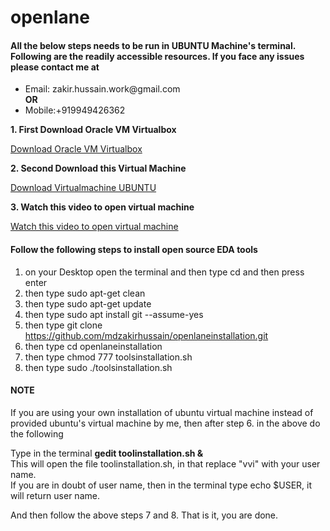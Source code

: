 # openlane

<h4>All the below steps needs to be run in UBUNTU Machine's terminal. Following are the readily accessible resources. If you face any issues please contact me at</h4>

<ul><li>Email: zakir.hussain.work@gmail.com</li><b>OR</b><li>Mobile:+919949426362</li></ul>

<b>1. First Download Oracle VM Virtualbox</b>

<a href="https://drive.google.com/file/d/19xzfCOasAnaMo3Ko1gZnNpvf6HuQ2pyY/view">Download Oracle VM Virtualbox</a>

<b>2. Second Download this Virtual Machine</b>

<a href="https://drive.google.com/drive/folders/1AfyLbUMrOOjMRa-fI9xr9lEOX8y7B3S7?usp=sharing">Download Virtualmachine UBUNTU</a>

<b>3. Watch this video to open virtual machine</b>

<a href="https://drive.google.com/file/d/14smArs39XjfoQeWRvrB46SlOzfvrUlu5/view">Watch this video to open virtual machine</a>

<h4>Follow the following steps to install open source EDA tools</h4>

1. on your Desktop open the terminal and then type cd and then press enter
2. then type sudo apt-get clean
3. then type sudo apt-get update
4. then type sudo apt install git --assume-yes
5. then type git clone https://github.com/mdzakirhussain/openlaneinstallation.git
6. then type cd openlaneinstallation
7. then type chmod 777 toolsinstallation.sh
8. then type sudo ./toolsinstallation.sh

<h4>NOTE</h4>
If you are using your own installation of ubuntu virtual machine instead of provided ubuntu's virtual machine by me, then after step 6. in the above do the following<br>

Type in the terminal <b>gedit toolinstallation.sh &</b> <br>This will open the file toolinstallation.sh, in that replace "vvi" with your user name.<br> If you are in doubt of user name, then in the terminal type echo $USER, it will return user name.<br>

And then follow the above steps 7 and 8. That is it, you are done.
